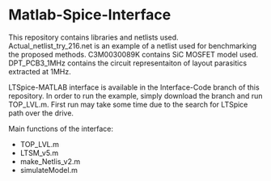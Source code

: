 # Matlab-Spice-Interface

This repository contains libraries and netlists used.
Actual_netlist_try_216.net is an example of a netlist used for benchmarking the proposed methods.
C3M0030089K contains SiC MOSFET model used.
DPT_PCB3_1MHz contains the circuit representaiton of layout parasitics extracted at 1MHz.

LTSpice-MATLAB interface is available in the Interface-Code branch of this repository.
In order to run the example,  simply download the branch and run TOP_LVL.m.
First run may take some time due to the search for LTSpice path over the drive.

Main functions of the interface:
- TOP_LVL.m 
- LTSM_v5.m
- make_Netlis_v2.m
- simulateModel.m
